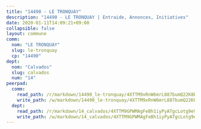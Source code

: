 ```yaml
---
title: "14490 - LE TRONQUAY"
description: "14490 - LE TRONQUAY | Entraide, Annonces, Initiatives"
date: 2020-01-11T14:09:21+09:00
collapsible: false
layout: commune
comm:
  nom: "LE TRONQUAY"
  slug: le-tronquay
  cp: "14490"
dept:
  nom: "Calvados"
  slug: calvados
  num: "14"
peerpad:
  comm:
    read_path: /r/markdown/14490_le-tronquay/4XTTM9xRnW6mrL887bumQ22K8BpkFHmbFELKHbZeB1vugPm6r
    write_path: /w/markdown/14490_le-tronquay/4XTTM9xRnW6mrL887bumQ22K8BpkFHmbFELKHbZeB1vugPm6r-K3TgUgtu6rK41BoVGmrK9V7Mg5pCZ3y54uWDDybE4iNXhEgT5ESkwouNMKjGdLhkcFprT5h6NxkUk6hYJe9cGBn6EReeQVpqrQbM4Y9x7y9EcwLtBpA4SJiQwBzkd54wM41iikV8
  dept:
    read_path: /r/markdown/14_calvados/4XTTM9GPWMAgFeBh1iyPyATgcLotg9e9APJpQBEyY3RZiUwJ6
    write_path: /w/markdown/14_calvados/4XTTM9GPWMAgFeBh1iyPyATgcLotg9e9APJpQBEyY3RZiUwJ6-K3TgUXWJAT2cYJ9ZstQphkkm2za8um5GwwXsivqaDFTgbhMDcHaRXnT3h69szAqCyvWcFfDim5fkwc6CXdUtyvPpirbD1TPAb6xCxpPN6dR3zzDRe29YehQYbhZdjvZYkgztJYvi
---
```


